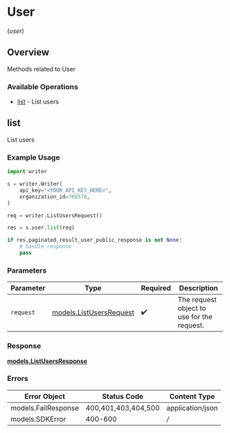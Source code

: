 # User
(*user*)

## Overview

Methods related to User

### Available Operations

* [list](#list) - List users

## list

List users

### Example Usage

```python
import writer

s = writer.Writer(
    api_key="<YOUR_API_KEY_HERE>",
    organization_id=768578,
)

req = writer.ListUsersRequest()

res = s.user.list(req)

if res.paginated_result_user_public_response is not None:
    # handle response
    pass
```

### Parameters

| Parameter                                                   | Type                                                        | Required                                                    | Description                                                 |
| ----------------------------------------------------------- | ----------------------------------------------------------- | ----------------------------------------------------------- | ----------------------------------------------------------- |
| `request`                                                   | [models.ListUsersRequest](../../models/listusersrequest.md) | :heavy_check_mark:                                          | The request object to use for the request.                  |


### Response

**[models.ListUsersResponse](../../models/listusersresponse.md)**
### Errors

| Error Object        | Status Code         | Content Type        |
| ------------------- | ------------------- | ------------------- |
| models.FailResponse | 400,401,403,404,500 | application/json    |
| models.SDKError     | 400-600             | */*                 |
